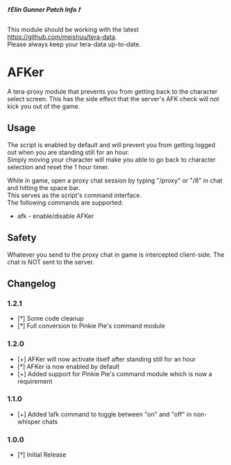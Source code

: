 ##### :heavy_exclamation_mark: Elin Gunner Patch Info :heavy_exclamation_mark:
This module should be working with the latest https://github.com/meishuu/tera-data.  
Please always keep your tera-data up-to-date.   

# AFKer
A tera-proxy module that prevents you from getting back to the character select screen. 
This has the side effect that the server's AFK check will not kick you out of the game.  
  
## Usage  
The script is enabled by default and will prevent you from getting logged out when you are standing still for an hour.  
Simply moving your character will make you able to go back to character selection and reset the 1 hour timer.  
  
While in game, open a proxy chat session by typing "/proxy" or "/8" in chat and hitting the space bar.  
This serves as the script's command interface.  
The following commands are supported:  
  
* afk - enable/disable AFKer  
  
## Safety
Whatever you send to the proxy chat in game is intercepted client-side. The chat is NOT sent to the server.  
  
## Changelog
### 1.2.1
* [*] Some code cleanup
* [*] Full conversion to Pinkie Pie's command module
### 1.2.0
* [+] AFKer will now activate itself after standing still for an hour
* [*] AFKer is now enabled by default
* [+] Added support for Pinkie Pie's command module which is now a requirement
### 1.1.0
* [+] Added !afk command to toggle between "on" and "off" in non-whisper chats
### 1.0.0
* [*] Initial Release
